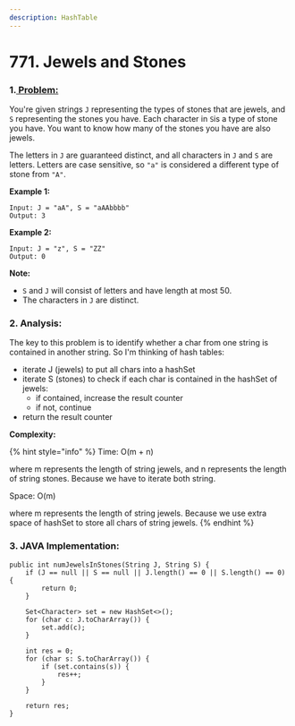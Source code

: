 ```yaml
---
description: HashTable
---
```


# 771. Jewels and Stones

### 1.[ Problem: ](https://leetcode.com/problems/jewels-and-stones/description/)

You're given strings `J` representing the types of stones that are jewels, and `S` representing the stones you have.  Each character in `S`is a type of stone you have.  You want to know how many of the stones you have are also jewels.

The letters in `J` are guaranteed distinct, and all characters in `J` and `S` are letters. Letters are case sensitive, so `"a"` is considered a different type of stone from `"A"`.

**Example 1:**

```text
Input: J = "aA", S = "aAAbbbb"
Output: 3
```

**Example 2:**

```text
Input: J = "z", S = "ZZ"
Output: 0
```

**Note:**

* `S` and `J` will consist of letters and have length at most 50.
* The characters in `J` are distinct.



### **2. Analysis:** 

The key to this problem is to identify whether a char from one string is contained in another string. So I'm thinking of hash tables:

* iterate J \(jewels\) to put all chars into a hashSet
* iterate S \(stones\) to check if each char is contained in the hashSet of jewels:
  * if contained, increase the result counter
  * if not, continue
* return the result counter

**Complexity:**

{% hint style="info" %}
Time: O\(m + n\)

where m represents the length of string jewels, and n represents the length of string stones. Because we have to iterate both string.

Space: O\(m\)

where m represents the length of string jewels. Because we use extra space of hashSet to store all chars of string jewels.
{% endhint %}



### 3. JAVA Implementation:

```text
public int numJewelsInStones(String J, String S) {
    if (J == null || S == null || J.length() == 0 || S.length() == 0) {
        return 0;
    }
        
    Set<Character> set = new HashSet<>();
    for (char c: J.toCharArray()) {
        set.add(c);
    }
        
    int res = 0;
    for (char s: S.toCharArray()) {
        if (set.contains(s)) {
            res++;
        }
    }
        
    return res;    
}
```


